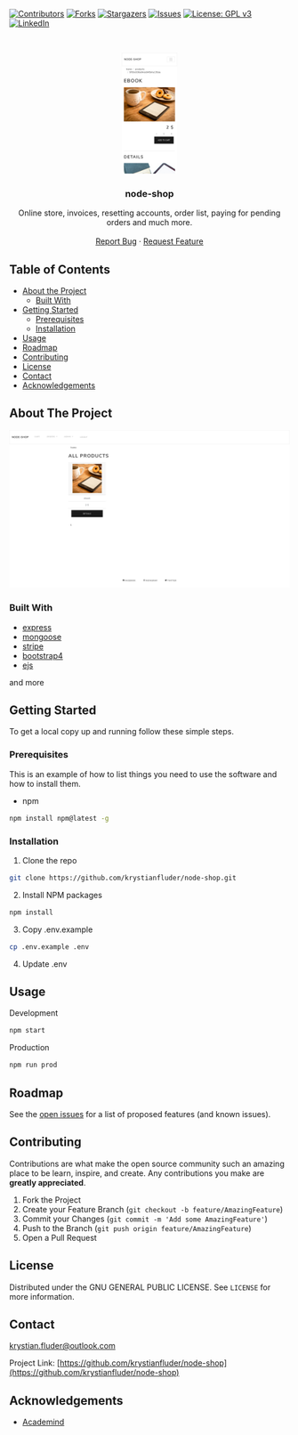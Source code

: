 [![Contributors][contributors-shield]][contributors-url]
[![Forks][forks-shield]][forks-url]
[![Stargazers][stars-shield]][stars-url]
[![Issues][issues-shield]][issues-url]
[![License: GPL v3](https://img.shields.io/badge/License-GPLv3-blue.svg)](https://github.com/krystianfluder/node-shop/blob/master/LICENSE)
[![LinkedIn][linkedin-shield]][linkedin-url]

<!-- PROJECT LOGO -->
<br />
<p align="center">
  <a href="https://github.com/krystianfluder/node-shop">
    <img src="ss/phone.png" alt="Logo" width="100">
  </a>

  <h3 align="center">node-shop</h3>

  <p align="center">
    Online store, invoices, resetting accounts, order list, paying for pending orders and much more.
    <br />
    <br />
    <a href="https://github.com/krystianfluder/node-shop/issues">Report Bug</a>
    ·
    <a href="https://github.com/krystianfluder/node-shop/issues">Request Feature</a>
  </p>
</p>

<!-- TABLE OF CONTENTS -->

## Table of Contents

- [About the Project](#about-the-project)
  - [Built With](#built-with)
- [Getting Started](#getting-started)
  - [Prerequisites](#prerequisites)
  - [Installation](#installation)
- [Usage](#usage)
- [Roadmap](#roadmap)
- [Contributing](#contributing)
- [License](#license)
- [Contact](#contact)
- [Acknowledgements](#acknowledgements)

<!-- ABOUT THE PROJECT -->

## About The Project

[![Product Name Screen Shot][product-screenshot]](https://github.com/krystianfluder/node-shop)

### Built With

- [express](https://expressjs.com/)
- [mongoose](https://mongoosejs.com/)
- [stripe](http://stripe.com/)
- [bootstrap4](https://getbootstrap.com/)
- [ejs](https://ejs.co/)

and more

<!-- GETTING STARTED -->

## Getting Started

To get a local copy up and running follow these simple steps.

### Prerequisites

This is an example of how to list things you need to use the software and how to install them.

- npm

```sh
npm install npm@latest -g
```

### Installation

1. Clone the repo

```sh
git clone https://github.com/krystianfluder/node-shop.git
```

2. Install NPM packages

```sh
npm install
```

3. Copy .env.example

```sh
cp .env.example .env
```

4. Update .env

<!-- USAGE EXAMPLES -->

## Usage

Development

```sh
npm start
```

Production

```sh
npm run prod
```

<!-- ROADMAP -->

## Roadmap

See the [open issues](https://github.com/krystianfluder/node-shop/issues) for a list of proposed features (and known issues).

<!-- CONTRIBUTING -->

## Contributing

Contributions are what make the open source community such an amazing place to be learn, inspire, and create. Any contributions you make are **greatly appreciated**.

1. Fork the Project
2. Create your Feature Branch (`git checkout -b feature/AmazingFeature`)
3. Commit your Changes (`git commit -m 'Add some AmazingFeature'`)
4. Push to the Branch (`git push origin feature/AmazingFeature`)
5. Open a Pull Request

<!-- LICENSE -->

## License

Distributed under the GNU GENERAL PUBLIC LICENSE. See `LICENSE` for more information.

<!-- CONTACT -->

## Contact

krystian.fluder@outlook.com

Project Link: [https://github.com/krystianfluder/node-shop](https://github.com/krystianfluder/node-shop)

<!-- ACKNOWLEDGEMENTS -->

## Acknowledgements

- [Academind](https://www.youtube.com/channel/UCSJbGtTlrDami-tDGPUV9-w)

<!-- MARKDOWN LINKS & IMAGES -->
<!-- https://www.markdownguide.org/basic-syntax/#reference-style-links -->

[contributors-shield]: https://img.shields.io/github/contributors/krystianfluder/node-shop.svg?style=flat-square
[contributors-url]: https://github.com/krystianfluder/node-shop/graphs/contributors
[forks-shield]: https://img.shields.io/github/forks/krystianfluder/node-shop.svg?style=flat-square
[forks-url]: https://github.com/krystianfluder/node-shop/network/members
[stars-shield]: https://img.shields.io/github/stars/krystianfluder/node-shop.svg?style=flat-square
[stars-url]: https://github.com/krystianfluder/node-shop/stargazers
[issues-shield]: https://img.shields.io/github/issues/krystianfluder/node-shop.svg?style=flat-square
[issues-url]: https://github.com/krystianfluder/node-shop/issues
[linkedin-shield]: https://img.shields.io/badge/-LinkedIn-black.svg?style=flat-square&logo=linkedin&colorB=555
[linkedin-url]: https://linkedin.com/in/krystianfluder
[product-screenshot]: ss/full.png
